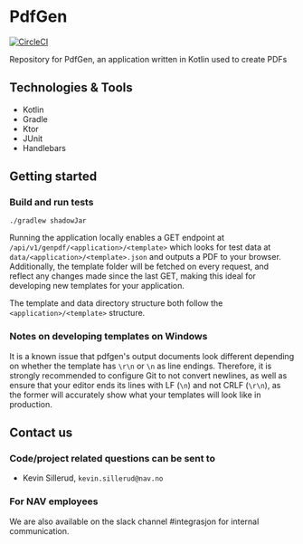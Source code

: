 # PdfGen

[![CircleCI](https://img.shields.io/circleci/project/github/navikt/pdfgen/master.svg)](https://circleci.com/gh/navikt/pdfgen)

Repository for PdfGen, an application written in Kotlin used to create PDFs

## Technologies & Tools

* Kotlin
* Gradle
* Ktor
* JUnit
* Handlebars

## Getting started
### Build and run tests
`./gradlew shadowJar`

Running the application locally enables a GET endpoint at `/api/v1/genpdf/<application>/<template>`
which looks for test data at `data/<application>/<template>.json` and outputs a PDF to your browser.
Additionally, the template folder will be fetched on every request, and reflect any changes made since the last GET,
making this ideal for developing new templates for your application.

The template and data directory structure both follow the `<application>/<template>` structure.

### Notes on developing templates on Windows
It is a known issue that pdfgen's output documents look different depending on whether the template
has `\r\n` or `\n` as line endings. Therefore, it is strongly recommended to configure Git to not convert newlines, as well as ensure that your editor ends its lines with LF (`\n`) and not CRLF (`\r\n`), as the former will accurately show what your
templates will look like in production.

## Contact us
### Code/project related questions can be sent to
* Kevin Sillerud, `kevin.sillerud@nav.no`

### For NAV employees
We are also available on the slack channel #integrasjon for internal communication.
